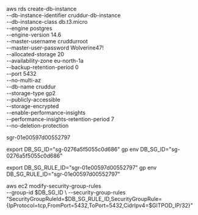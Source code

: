 aws rds create-db-instance \
  --db-instance-identifier cruddur-db-instance \
  --db-instance-class db.t3.micro \
  --engine postgres \
  --engine-version  14.6 \
  --master-username cruddurroot \
  --master-user-password Wolverine47! \
  --allocated-storage 20 \
  --availability-zone eu-north-1a \
  --backup-retention-period 0 \
  --port 5432 \
  --no-multi-az \
  --db-name cruddur \
  --storage-type gp2 \
  --publicly-accessible \
  --storage-encrypted \
  --enable-performance-insights \
  --performance-insights-retention-period 7 \
  --no-deletion-protection


sgr-01e00597d00552797

export DB_SG_ID="sg-0276a5f5055c0d686"
gp env DB_SG_ID="sg-0276a5f5055c0d686"

export DB_SG_RULE_ID="sgr-01e00597d00552797"
gp env DB_SG_RULE_ID="sgr-01e00597d00552797"

aws ec2 modify-security-group-rules \
    --group-id $DB_SG_ID \
    --security-group-rules "SecurityGroupRuleId=$DB_SG_RULE_ID,SecurityGroupRule={IpProtocol=tcp,FromPort=5432,ToPort=5432,CidrIpv4=$GITPOD_IP/32}"

